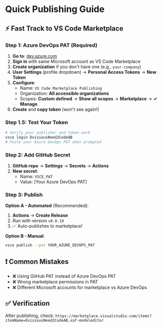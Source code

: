 # Quick Publishing Guide

## ⚡ Fast Track to VS Code Marketplace

### Step 1: Azure DevOps PAT (Required)
1. **Go to**: [dev.azure.com](https://dev.azure.com)
2. **Sign in** with same Microsoft account as VS Code Marketplace
3. **Create organization** if you don't have one (e.g., `your-company`)
4. **User Settings** (profile dropdown) → **Personal Access Tokens** → **New Token**
5. **Configure**:
   - Name: `VS Code Marketplace Publishing`
   - Organization: **All accessible organizations**
   - Scopes: **Custom defined** → **Show all scopes** → **Marketplace** → **✓ Manage**
6. **Create** and **copy token** (won't see again!)

### Step 1.5: Test Your Token
```bash
# Verify your publisher and token work
vsce login DvisiousNeed2CodeAB
# Paste your Azure DevOps PAT when prompted
```

### Step 2: Add GitHub Secret
1. **GitHub repo** → **Settings** → **Secrets** → **Actions**
2. **New secret**:
   - Name: `VSCE_PAT`
   - Value: [Your Azure DevOps PAT]

### Step 3: Publish
**Option A - Automated** (Recommended):
1. **Actions** → **Create Release**
2. Run with version `v0.0.19`
3. ✅ Auto-publishes to marketplace!

**Option B - Manual**:
```bash
vsce publish --pat YOUR_AZURE_DEVOPS_PAT
```

## ❗ Common Mistakes
- ❌ Using GitHub PAT instead of Azure DevOps PAT
- ❌ Wrong marketplace permissions in PAT
- ❌ Different Microsoft accounts for marketplace vs Azure DevOps

## ✅ Verification
After publishing, check: `https://marketplace.visualstudio.com/items?itemName=DvisiousNeed2CodeAB.xaf-modeleditor`
